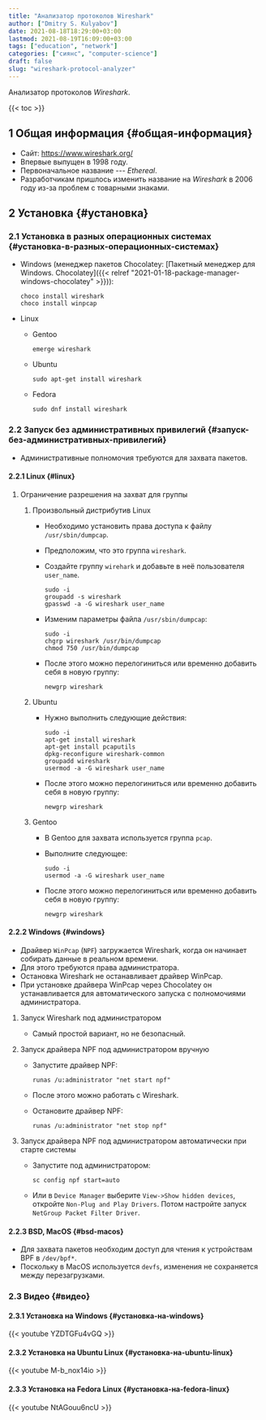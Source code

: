 ```yaml
---
title: "Анализатор протоколов Wireshark"
author: ["Dmitry S. Kulyabov"]
date: 2021-08-18T18:29:00+03:00
lastmod: 2021-08-19T16:09:00+03:00
tags: ["education", "network"]
categories: ["сиянс", "computer-science"]
draft: false
slug: "wireshark-protocol-analyzer"
---
```


Анализатор протоколов _Wireshark_.

<!--more-->

{{< toc >}}


## <span class="section-num">1</span> Общая информация {#общая-информация}

-   Сайт: <https://www.wireshark.org/>
-   Впервые выпущен в 1998 году.
-   Первоначальное название --- _Ethereal_.
-   Разработчикам пришлось изменить название на _Wireshark_ в 2006 году из-за проблем с товарными знаками.


## <span class="section-num">2</span> Установка {#установка}


### <span class="section-num">2.1</span> Установка в разных операционных системах {#установка-в-разных-операционных-системах}

-   Windows (менеджер пакетов Chocolatey: [Пакетный менеджер для Windows. Chocolatey]({{< relref "2021-01-18-package-manager-windows-chocolatey" >}})):

    ```shell
    choco install wireshark
    choco install winpcap
    ```
-   Linux
    -   Gentoo

        ```shell
        emerge wireshark
        ```
    -   Ubuntu

        ```shell
        sudo apt-get install wireshark
        ```
    -   Fedora

        ```shell
        sudo dnf install wireshark
        ```


### <span class="section-num">2.2</span> Запуск без административных привилегий {#запуск-без-административных-привилегий}

-   Административные полномочия требуются для захвата пакетов.


#### <span class="section-num">2.2.1</span> Linux {#linux}

<!--list-separator-->

1.  Ограничение разрешения на захват для группы

    <!--list-separator-->

    1.  Произвольный дистрибутив Linux

        -   Необходимо установить права доступа к файлу `/usr/sbin/dumpcap`.
        -   Предположим, что это группа `wireshark`.
        -   Создайте группу `wirehark` и добавьте в неё пользователя `user_name`.

            ```shell
            sudo -i
            groupadd -s wireshark
            gpasswd -a -G wireshark user_name
            ```
        -   Изменим параметры файла `/usr/sbin/dumpcap`:

            ```shell
            sudo -i
            chgrp wireshark /usr/bin/dumpcap
            chmod 750 /usr/bin/dumpcap
            ```
        -   После этого можно перелогиниться или временно добавить себя в новую группу:

            ```shell
            newgrp wireshark
            ```

    <!--list-separator-->

    2.  Ubuntu

        -   Нужно выполнить следующие действия:

            ```shell
            sudo -i
            apt-get install wireshark
            apt-get install pcaputils
            dpkg-reconfigure wireshark-common
            groupadd wireshark
            usermod -a -G wireshark user_name
            ```
        -   После этого можно перелогиниться или временно добавить себя в новую группу:

            ```shell
            newgrp wireshark
            ```

    <!--list-separator-->

    3.  Gentoo

        -   В Gentoo для захвата используется группа `pcap`.
        -   Выполните следующее:

            ```shell
            sudo -i
            usermod -a -G wireshark user_name
            ```
        -   После этого можно перелогиниться или временно добавить себя в новую группу:

            ```shell
            newgrp wireshark
            ```


#### <span class="section-num">2.2.2</span> Windows {#windows}

-   Драйвер `WinPcap` (`NPF`) загружается Wireshark, когда он начинает собирать данные в реальном времени.
-   Для этого требуются права администратора.
-   Остановка Wireshark не останавливает драйвер WinPcap.
-   При установке драйвера WinPcap через Chocolatey он устанавливается для автоматического запуска с полномочиями администратора.

<!--list-separator-->

1.  Запуск Wireshark под администратором

    -   Самый простой вариант, но не безопасный.

<!--list-separator-->

2.  Запуск драйвера NPF под администратором вручную

    -   Запустите драйвер NPF:

        ```shell
        runas /u:administrator "net start npf"
        ```
    -   После этого можно работать с Wireshark.
    -   Остановите драйвер NPF:

        ```shell
        runas /u:administrator "net stop npf"
        ```

<!--list-separator-->

3.  Запуск драйвера NPF под администратором автоматически при старте системы

    -   Запустите под администратором:

        ```shell
        sc config npf start=auto
        ```
    -   Или в `Device Manager` выберите `View->Show hidden devices`, откройте `Non-Plug and Play Drivers`. Потом настройте запуск `NetGroup Packet Filter Driver`.


#### <span class="section-num">2.2.3</span> BSD, MacOS {#bsd-macos}

-   Для захвата пакетов необходим доступ для чтения к устройствам BPF в `/dev/bpf*`.
-   Поскольку в MacOS используется `devfs`, изменения не сохраняется между перезагрузками.


### <span class="section-num">2.3</span> Видео {#видео}


#### <span class="section-num">2.3.1</span> Установка на Windows {#установка-на-windows}

{{< youtube YZDTGFu4vGQ >}}


#### <span class="section-num">2.3.2</span> Установка на Ubuntu Linux {#установка-на-ubuntu-linux}

{{< youtube M-b_nox14io >}}


#### <span class="section-num">2.3.3</span> Установка на Fedora Linux {#установка-на-fedora-linux}

{{< youtube NtAGouu6ncU >}}
